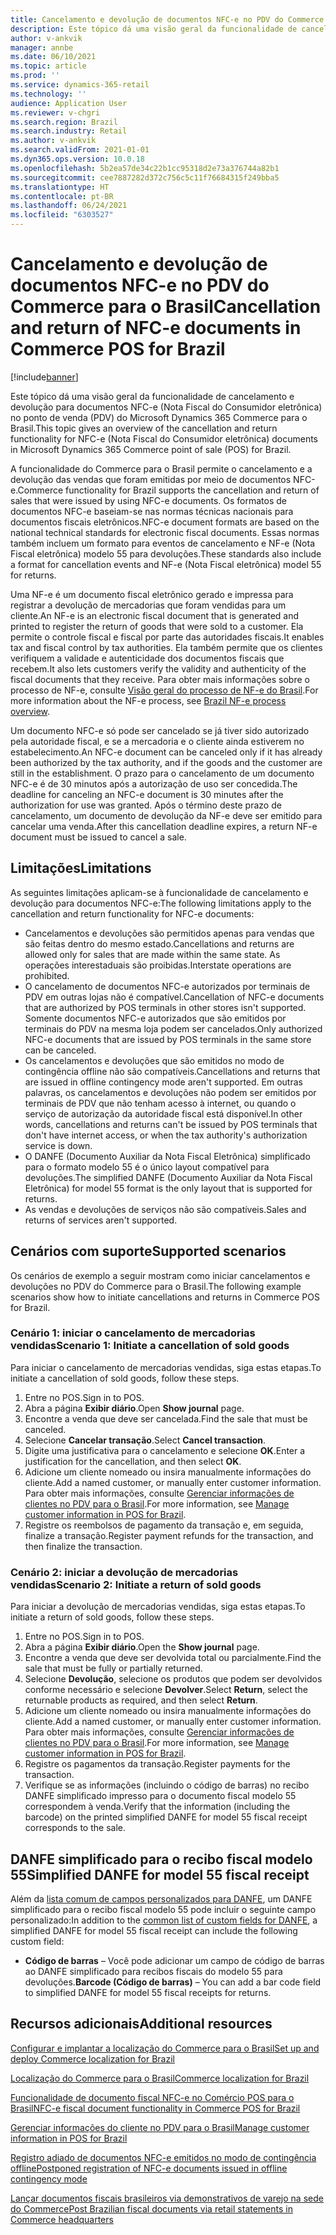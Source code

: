 ```yaml
---
title: Cancelamento e devolução de documentos NFC-e no PDV do Commerce para o Brasil
description: Este tópico dá uma visão geral da funcionalidade de cancelamento e devolução para documentos NFC-e no ponto de venda (PDV) do Microsoft Dynamics 365 Commerce para o Brasil.
author: v-ankvik
manager: annbe
ms.date: 06/10/2021
ms.topic: article
ms.prod: ''
ms.service: dynamics-365-retail
ms.technology: ''
audience: Application User
ms.reviewer: v-chgri
ms.search.region: Brazil
ms.search.industry: Retail
ms.author: v-ankvik
ms.search.validFrom: 2021-01-01
ms.dyn365.ops.version: 10.0.18
ms.openlocfilehash: 5b2ea57de34c22b1cc95318d2e73a376744a82b1
ms.sourcegitcommit: cee7887282d372c756c5c11f76684315f249bba5
ms.translationtype: HT
ms.contentlocale: pt-BR
ms.lasthandoff: 06/24/2021
ms.locfileid: "6303527"
---
```

# <a name="cancellation-and-return-of-nfc-e-documents-in-commerce-pos-for-brazil"></a><span data-ttu-id="c2dcf-103">Cancelamento e devolução de documentos NFC-e no PDV do Commerce para o Brasil</span><span class="sxs-lookup"><span data-stu-id="c2dcf-103">Cancellation and return of NFC-e documents in Commerce POS for Brazil</span></span>

[!include[banner](../includes/banner.md)]

<span data-ttu-id="c2dcf-104">Este tópico dá uma visão geral da funcionalidade de cancelamento e devolução para documentos NFC-e (Nota Fiscal do Consumidor eletrônica) no ponto de venda (PDV) do Microsoft Dynamics 365 Commerce para o Brasil.</span><span class="sxs-lookup"><span data-stu-id="c2dcf-104">This topic gives an overview of the cancellation and return functionality for NFC-e (Nota Fiscal do Consumidor eletrônica) documents in Microsoft Dynamics 365 Commerce point of sale (POS) for Brazil.</span></span>

<span data-ttu-id="c2dcf-105">A funcionalidade do Commerce para o Brasil permite o cancelamento e a devolução das vendas que foram emitidas por meio de documentos NFC-e.</span><span class="sxs-lookup"><span data-stu-id="c2dcf-105">Commerce functionality for Brazil supports the cancellation and return of sales that were issued by using NFC-e documents.</span></span> <span data-ttu-id="c2dcf-106">Os formatos de documentos NFC-e baseiam-se nas normas técnicas nacionais para documentos fiscais eletrônicos.</span><span class="sxs-lookup"><span data-stu-id="c2dcf-106">NFC-e document formats are based on the national technical standards for electronic fiscal documents.</span></span> <span data-ttu-id="c2dcf-107">Essas normas também incluem um formato para eventos de cancelamento e NF-e (Nota Fiscal eletrônica) modelo 55 para devoluções.</span><span class="sxs-lookup"><span data-stu-id="c2dcf-107">These standards also include a format for cancellation events and NF-e (Nota Fiscal eletrônica) model 55 for returns.</span></span>

<span data-ttu-id="c2dcf-108">Uma NF-e é um documento fiscal eletrônico gerado e impressa para registrar a devolução de mercadorias que foram vendidas para um cliente.</span><span class="sxs-lookup"><span data-stu-id="c2dcf-108">An NF-e is an electronic fiscal document that is generated and printed to register the return of goods that were sold to a customer.</span></span> <span data-ttu-id="c2dcf-109">Ela permite o controle fiscal e fiscal por parte das autoridades fiscais.</span><span class="sxs-lookup"><span data-stu-id="c2dcf-109">It enables tax and fiscal control by tax authorities.</span></span> <span data-ttu-id="c2dcf-110">Ela também permite que os clientes verifiquem a validade e autenticidade dos documentos fiscais que recebem.</span><span class="sxs-lookup"><span data-stu-id="c2dcf-110">It also lets customers verify the validity and authenticity of the fiscal documents that they receive.</span></span> <span data-ttu-id="c2dcf-111">Para obter mais informações sobre o processo de NF-e, consulte [Visão geral do processo de NF-e do Brasil](../../finance/localizations/latam-bra-nf-e-process.md).</span><span class="sxs-lookup"><span data-stu-id="c2dcf-111">For more information about the NF-e process, see [Brazil NF-e process overview](../../finance/localizations/latam-bra-nf-e-process.md).</span></span>

<span data-ttu-id="c2dcf-112">Um documento NFC-e só pode ser cancelado se já tiver sido autorizado pela autoridade fiscal, e se a mercadoria e o cliente ainda estiverem no estabelecimento.</span><span class="sxs-lookup"><span data-stu-id="c2dcf-112">An NFC-e document can be canceled only if it has already been authorized by the tax authority, and if the goods and the customer are still in the establishment.</span></span> <span data-ttu-id="c2dcf-113">O prazo para o cancelamento de um documento NFC-e é de 30 minutos após a autorização de uso ser concedida.</span><span class="sxs-lookup"><span data-stu-id="c2dcf-113">The deadline for canceling an NFC-e document is 30 minutes after the authorization for use was granted.</span></span> <span data-ttu-id="c2dcf-114">Após o término deste prazo de cancelamento, um documento de devolução da NF-e deve ser emitido para cancelar uma venda.</span><span class="sxs-lookup"><span data-stu-id="c2dcf-114">After this cancellation deadline expires, a return NF-e document must be issued to cancel a sale.</span></span>

## <a name="limitations"></a><span data-ttu-id="c2dcf-115">Limitações</span><span class="sxs-lookup"><span data-stu-id="c2dcf-115">Limitations</span></span>

<span data-ttu-id="c2dcf-116">As seguintes limitações aplicam-se à funcionalidade de cancelamento e devolução para documentos NFC-e:</span><span class="sxs-lookup"><span data-stu-id="c2dcf-116">The following limitations apply to the cancellation and return functionality for NFC-e documents:</span></span>

- <span data-ttu-id="c2dcf-117">Cancelamentos e devoluções são permitidos apenas para vendas que são feitas dentro do mesmo estado.</span><span class="sxs-lookup"><span data-stu-id="c2dcf-117">Cancellations and returns are allowed only for sales that are made within the same state.</span></span> <span data-ttu-id="c2dcf-118">As operações interestaduais são proibidas.</span><span class="sxs-lookup"><span data-stu-id="c2dcf-118">Interstate operations are prohibited.</span></span>
- <span data-ttu-id="c2dcf-119">O cancelamento de documentos NFC-e autorizados por terminais de PDV em outras lojas não é compatível.</span><span class="sxs-lookup"><span data-stu-id="c2dcf-119">Cancellation of NFC-e documents that are authorized by POS terminals in other stores isn't supported.</span></span> <span data-ttu-id="c2dcf-120">Somente documentos NFC-e autorizados que são emitidos por terminais do PDV na mesma loja podem ser cancelados.</span><span class="sxs-lookup"><span data-stu-id="c2dcf-120">Only authorized NFC-e documents that are issued by POS terminals in the same store can be canceled.</span></span>
- <span data-ttu-id="c2dcf-121">Os cancelamentos e devoluções que são emitidos no modo de contingência offline não são compatíveis.</span><span class="sxs-lookup"><span data-stu-id="c2dcf-121">Cancellations and returns that are issued in offline contingency mode aren't supported.</span></span> <span data-ttu-id="c2dcf-122">Em outras palavras, os cancelamentos e devoluções não podem ser emitidos por terminais de PDV que não tenham acesso à internet, ou quando o serviço de autorização da autoridade fiscal está disponível.</span><span class="sxs-lookup"><span data-stu-id="c2dcf-122">In other words, cancellations and returns can't be issued by POS terminals that don't have internet access, or when the tax authority's authorization service is down.</span></span>
- <span data-ttu-id="c2dcf-123">O DANFE (Documento Auxiliar da Nota Fiscal Eletrônica) simplificado para o formato modelo 55 é o único layout compatível para devoluções.</span><span class="sxs-lookup"><span data-stu-id="c2dcf-123">The simplified DANFE (Documento Auxiliar da Nota Fiscal Eletrônica) for model 55 format is the only layout that is supported for returns.</span></span>
- <span data-ttu-id="c2dcf-124">As vendas e devoluções de serviços não são compatíveis.</span><span class="sxs-lookup"><span data-stu-id="c2dcf-124">Sales and returns of services aren't supported.</span></span>

## <a name="supported-scenarios"></a><span data-ttu-id="c2dcf-125">Cenários com suporte</span><span class="sxs-lookup"><span data-stu-id="c2dcf-125">Supported scenarios</span></span>

<span data-ttu-id="c2dcf-126">Os cenários de exemplo a seguir mostram como iniciar cancelamentos e devoluções no PDV do Commerce para o Brasil.</span><span class="sxs-lookup"><span data-stu-id="c2dcf-126">The following example scenarios show how to initiate cancellations and returns in Commerce POS for Brazil.</span></span>

### <a name="scenario-1-initiate-a-cancellation-of-sold-goods"></a><span data-ttu-id="c2dcf-127">Cenário 1: iniciar o cancelamento de mercadorias vendidas</span><span class="sxs-lookup"><span data-stu-id="c2dcf-127">Scenario 1: Initiate a cancellation of sold goods</span></span>

<span data-ttu-id="c2dcf-128">Para iniciar o cancelamento de mercadorias vendidas, siga estas etapas.</span><span class="sxs-lookup"><span data-stu-id="c2dcf-128">To initiate a cancellation of sold goods, follow these steps.</span></span>

1. <span data-ttu-id="c2dcf-129">Entre no POS.</span><span class="sxs-lookup"><span data-stu-id="c2dcf-129">Sign in to POS.</span></span>
1. <span data-ttu-id="c2dcf-130">Abra a página **Exibir diário**.</span><span class="sxs-lookup"><span data-stu-id="c2dcf-130">Open **Show journal** page.</span></span>
1. <span data-ttu-id="c2dcf-131">Encontre a venda que deve ser cancelada.</span><span class="sxs-lookup"><span data-stu-id="c2dcf-131">Find the sale that must be canceled.</span></span>
1. <span data-ttu-id="c2dcf-132">Selecione **Cancelar transação**.</span><span class="sxs-lookup"><span data-stu-id="c2dcf-132">Select **Cancel transaction**.</span></span>
1. <span data-ttu-id="c2dcf-133">Digite uma justificativa para o cancelamento e selecione **OK**.</span><span class="sxs-lookup"><span data-stu-id="c2dcf-133">Enter a justification for the cancellation, and then select **OK**.</span></span>
1. <span data-ttu-id="c2dcf-134">Adicione um cliente nomeado ou insira manualmente informações do cliente.</span><span class="sxs-lookup"><span data-stu-id="c2dcf-134">Add a named customer, or manually enter customer information.</span></span> <span data-ttu-id="c2dcf-135">Para obter mais informações, consulte [Gerenciar informações de clientes no PDV para o Brasil](latam-bra-customer-information.md).</span><span class="sxs-lookup"><span data-stu-id="c2dcf-135">For more information, see [Manage customer information in POS for Brazil](latam-bra-customer-information.md).</span></span>
1. <span data-ttu-id="c2dcf-136">Registre os reembolsos de pagamento da transação e, em seguida, finalize a transação.</span><span class="sxs-lookup"><span data-stu-id="c2dcf-136">Register payment refunds for the transaction, and then finalize the transaction.</span></span>

### <a name="scenario-2-initiate-a-return-of-sold-goods"></a><span data-ttu-id="c2dcf-137">Cenário 2: iniciar a devolução de mercadorias vendidas</span><span class="sxs-lookup"><span data-stu-id="c2dcf-137">Scenario 2: Initiate a return of sold goods</span></span>

<span data-ttu-id="c2dcf-138">Para iniciar a devolução de mercadorias vendidas, siga estas etapas.</span><span class="sxs-lookup"><span data-stu-id="c2dcf-138">To initiate a return of sold goods, follow these steps.</span></span>

1. <span data-ttu-id="c2dcf-139">Entre no POS.</span><span class="sxs-lookup"><span data-stu-id="c2dcf-139">Sign in to POS.</span></span>
1. <span data-ttu-id="c2dcf-140">Abra a página **Exibir diário**.</span><span class="sxs-lookup"><span data-stu-id="c2dcf-140">Open the **Show journal** page.</span></span>
1. <span data-ttu-id="c2dcf-141">Encontre a venda que deve ser devolvida total ou parcialmente.</span><span class="sxs-lookup"><span data-stu-id="c2dcf-141">Find the sale that must be fully or partially returned.</span></span>
1. <span data-ttu-id="c2dcf-142">Selecione **Devolução**, selecione os produtos que podem ser devolvidos conforme necessário e selecione **Devolver**.</span><span class="sxs-lookup"><span data-stu-id="c2dcf-142">Select **Return**, select the returnable products as required, and then select **Return**.</span></span>
1. <span data-ttu-id="c2dcf-143">Adicione um cliente nomeado ou insira manualmente informações do cliente.</span><span class="sxs-lookup"><span data-stu-id="c2dcf-143">Add a named customer, or manually enter customer information.</span></span> <span data-ttu-id="c2dcf-144">Para obter mais informações, consulte [Gerenciar informações de clientes no PDV para o Brasil](latam-bra-customer-information.md).</span><span class="sxs-lookup"><span data-stu-id="c2dcf-144">For more information, see [Manage customer information in POS for Brazil](latam-bra-customer-information.md).</span></span>
1. <span data-ttu-id="c2dcf-145">Registre os pagamentos da transação.</span><span class="sxs-lookup"><span data-stu-id="c2dcf-145">Register payments for the transaction.</span></span>
1. <span data-ttu-id="c2dcf-146">Verifique se as informações (incluindo o código de barras) no recibo DANFE simplificado impresso para o documento fiscal modelo 55 correspondem à venda.</span><span class="sxs-lookup"><span data-stu-id="c2dcf-146">Verify that the information (including the barcode) on the printed simplified DANFE for model 55 fiscal receipt corresponds to the sale.</span></span>

## <a name="simplified-danfe-for-model-55-fiscal-receipt"></a><span data-ttu-id="c2dcf-147">DANFE simplificado para o recibo fiscal modelo 55</span><span class="sxs-lookup"><span data-stu-id="c2dcf-147">Simplified DANFE for model 55 fiscal receipt</span></span>

<span data-ttu-id="c2dcf-148">Além da [lista comum de campos personalizados para DANFE](latam-bra-nfce.md), um DANFE simplificado para o recibo fiscal modelo 55 pode incluir o seguinte campo personalizado:</span><span class="sxs-lookup"><span data-stu-id="c2dcf-148">In addition to the [common list of custom fields for DANFE](latam-bra-nfce.md), a simplified DANFE for model 55 fiscal receipt can include the following custom field:</span></span>

- <span data-ttu-id="c2dcf-149">**Código de barras** – Você pode adicionar um campo de código de barras ao DANFE simplificado para recibos fiscais do modelo 55 para devoluções.</span><span class="sxs-lookup"><span data-stu-id="c2dcf-149">**Barcode (Código de barras)** – You can add a bar code field to simplified DANFE for model 55 fiscal receipts for returns.</span></span>

## <a name="additional-resources"></a><span data-ttu-id="c2dcf-150">Recursos adicionais</span><span class="sxs-lookup"><span data-stu-id="c2dcf-150">Additional resources</span></span>

[<span data-ttu-id="c2dcf-151">Configurar e implantar a localização do Commerce para o Brasil</span><span class="sxs-lookup"><span data-stu-id="c2dcf-151">Set up and deploy Commerce localization for Brazil</span></span>](latam-bra-deployment.md)

[<span data-ttu-id="c2dcf-152">Localização do Commerce para o Brasil</span><span class="sxs-lookup"><span data-stu-id="c2dcf-152">Commerce localization for Brazil</span></span>](latam-bra-commerce-localization.md)

[<span data-ttu-id="c2dcf-153">Funcionalidade de documento fiscal NFC-e no Comércio POS para o Brasil</span><span class="sxs-lookup"><span data-stu-id="c2dcf-153">NFC-e fiscal document functionality in Commerce POS for Brazil</span></span>](latam-bra-nfce.md)

[<span data-ttu-id="c2dcf-154">Gerenciar informações do cliente no PDV para o Brasil</span><span class="sxs-lookup"><span data-stu-id="c2dcf-154">Manage customer information in POS for Brazil</span></span>](latam-bra-customer-information.md)

[<span data-ttu-id="c2dcf-155">Registro adiado de documentos NFC-e emitidos no modo de contingência offline</span><span class="sxs-lookup"><span data-stu-id="c2dcf-155">Postponed registration of NFC-e documents issued in offline contingency mode</span></span>](latam-bra-nfce-contingency-mode.md)

[<span data-ttu-id="c2dcf-156">Lançar documentos fiscais brasileiros via demonstrativos de varejo na sede do Commerce</span><span class="sxs-lookup"><span data-stu-id="c2dcf-156">Post Brazilian fiscal documents via retail statements in Commerce headquarters</span></span>](latam-bra-retail-statements.md)

